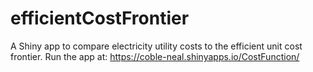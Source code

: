 # efficientCostFrontier
A Shiny app to compare electricity utility costs to the efficient unit cost frontier. Run the app at: https://coble-neal.shinyapps.io/CostFunction/
